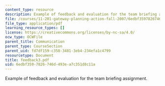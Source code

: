 ```yaml
---
content_type: resource
description: Example of feedback and evaluation for the team briefing assignment.
file: /courses/11-201-gateway-planning-action-fall-2007/6edbf3597826746d493ea7c351d8c11a_feedback3.pdf
file_type: application/pdf
learning_resource_types: []
license: https://creativecommons.org/licenses/by-nc-sa/4.0/
ocw_type: OCWFile
parent_title: Communication
parent_type: CourseSection
parent_uid: fd7df159-c358-3481-3eb4-234efa1c4799
resourcetype: Document
title: feedback3.pdf
uid: 6edbf359-7826-746d-493e-a7c351d8c11a
---
```

Example of feedback and evaluation for the team briefing assignment.